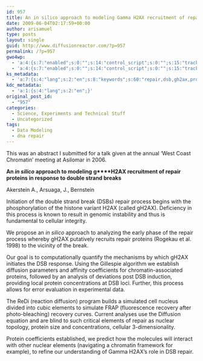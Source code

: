 ```yaml
---
id: 957
title: An in silico approach to modeling Gamma H2AX recruitment of repair proteins in response to double strand breaks
date: 2009-06-04T02:17:59+00:00
author: arisamuel
type: posts
layout: single
guid: http://www.diffusionreactor.com/?p=957
permalink: /?p=957
gwo4wp:
  - 'a:4:{s:7:"enabled";s:0:"";s:14:"control_script";s:0:"";s:15:"tracking_script";s:0:"";s:17:"conversion_script";s:0:"";}'
  - 'a:4:{s:7:"enabled";s:0:"";s:14:"control_script";s:0:"";s:15:"tracking_script";s:0:"";s:17:"conversion_script";s:0:"";}'
ks_metadata:
  - 'a:7:{s:4:"lang";s:2:"en";s:8:"keywords";s:60:"repair,dsb,gh2ax,process,diffusion,elements,protein,proteins";s:19:"keywords_autoupdate";s:1:"1";s:11:"description";s:155:"repair proteins in response to double strand breaks Akerstein A., Arsuaga, J., Bernstein Initiation of the double strand break (DSBs) repair process begins";s:22:"description_autoupdate";s:1:"1";s:5:"title";s:58:"modeling repair protein movement in response to DNA damage";s:6:"robots";s:12:"index,follow";}'
kdc_metadata:
  - 'a:1:{s:4:"lang";s:2:"en";}'
original_post_id:
  - "957"
categories:
  - Science, Experiments and Technical Stuff
  - Uncategorized
tags:
  - Data Modeling
  - dna repair
---
```

This was an abstract I submitted for a talk given at the annual &#8216;West Coast Chromatin&#8217; meeting at Asilomar in 2006.

**An _in silico_ approach to modeling** **g****H2AX recruitment of repair proteins in response to double strand breaks**

Akerstein A., Arsuaga, J., Bernstein

Initiation of the double strand break (DSBs) repair process begins with the phosphorylation of the histone variant H2AX (called gH2AX). Deficiency in this process is known to result in genomic instability and thus is fundamental to cellular integrity.

We propose an _in silico_ approach to analyzing the early phase of the repair process whereby gH2AX putatively recruits repair proteins (Rogekau et al. 1998) to the vicinity of the break.

Our goal is to computationally quantify the mechanisms by which gH2AX initiates the DSB response. Using the Gillespie algorithm we establish diffusion parameters and affinity coefficients for chromatin-associated proteins, followed by an analysis of deviations post DSB induction, providing local protein concentrations at DSB loci. Further, this process allows for error evaluation in experimental data.

The ReDi (reaction diffusion) program builds a simulated cell nucleus divided into cubic elements to simulate FRAP (fluorescence recovery after photo-bleaching) recovery curves. Current analyses use the Diffusion equation and are blind to such critical elements of repair as nuclear topology, protein size and concentrations, cellular 3-dimensionality.

Protein coefficients established, we predict how the molecules will interact with other nuclear elements (navigating a chromatin framework for example), to refine our understanding of Gamma H2AX&#8217;s role in DSB repair.